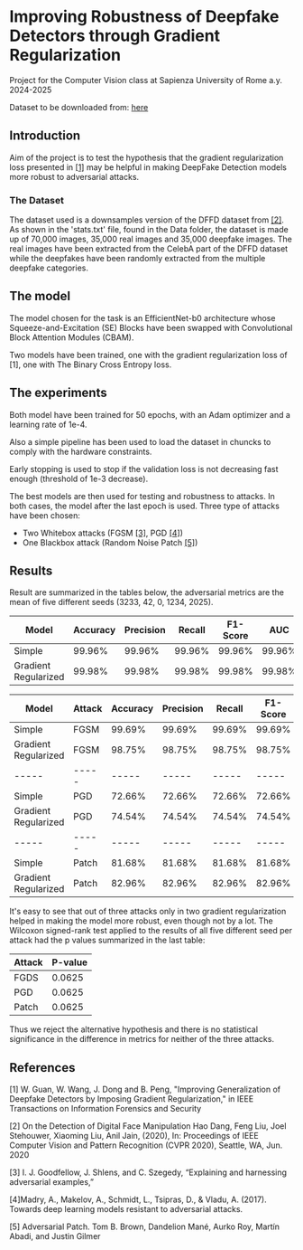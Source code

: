 # Improving Robustness of Deepfake Detectors through Gradient Regularization

Project for the Computer Vision class at Sapienza University of Rome a.y. 2024-2025

Dataset to be downloaded from: [here](https://drive.google.com/file/d/1fL5EsLsn_AZC3l3w_qRKqv-RGtn00ryd/view?usp=sharing)
## Introduction
Aim of the project is to test the hypothesis that the gradient regularization loss presented in [[1]](https://ieeexplore.ieee.org/document/10516609)
may be helpful in making DeepFake Detection models more robust to adversarial attacks. 

### The Dataset 

The dataset used is a downsamples version of the DFFD dataset from [[2]](https://arxiv.org/pdf/1910.01717). As shown in the 'stats.txt' file, found in the Data folder, the dataset is made up of 70,000 images, 35,000 real images and 35,000 deepfake images. The real images have been extracted from the CelebA part of the DFFD dataset while the deepfakes have been randomly extracted from the multiple deepfake categories. 

## The model

The model chosen for the task is an EfficientNet-b0 architecture whose Squeeze-and-Excitation (SE) Blocks have been swapped with Convolutional Block Attention Modules (CBAM).

Two models have been trained, one with the gradient regularization loss of [1], one with The Binary Cross Entropy loss.

## The experiments
Both model have been trained for 50 epochs, with an Adam optimizer and a learning rate of 1e-4.

Also a simple pipeline has been used to load the dataset in chuncks to comply with the hardware constraints. 

Early stopping is used to stop if the validation loss is not decreasing fast enough (threshold of 1e-3 decrease). 

The best models are then used for testing and robustness to attacks. In both cases, the model after the last epoch is used. Three type of attacks have been chosen:     
- Two Whitebox attacks (FGSM [[3]](https://arxiv.org/abs/1412.6572v3), PGD [[4]](https://arxiv.org/abs/1706.06083))
- One Blackbox attack (Random Noise Patch [[5]](https://arxiv.org/abs/1712.09665))

## Results

Result are summarized in the tables below, the adversarial metrics are the mean of five different seeds (3233, 42, 0, 1234, 2025).


|Model| Accuracy | Precision | Recall | F1-Score | AUC |
|-----|-----|-----|-----|-----|-----|
Simple | 99.96% | 99.96% | 99.96% | 99.96% | 99.96% | 99
Gradient Regularized | 99.98% | 99.98% | 99.98% | 99.98% | 99.98% |

|Model |Attack | Accuracy | Precision | Recall | F1-Score  | AUC  |
|-----|-----|-----|-----|-----|-----|-----|
Simple | FGSM | 99.69% | 99.69% | 99.69% | 99.69% | 99.69% |
Gradient Regularized | FGSM | 98.75% | 98.75% | 98.75% | 98.75% | 98.75% |
|-----|-----|-----|-----|-----|-----|-----|
Simple | PGD | 72.66% | 72.66% | 72.66% | 72.66% | 72.66% |
Gradient Regularized | PGD | 74.54% | 74.54% |74.54% |74.54% |74.54% |
|-----|-----|-----|-----|-----|-----|-----|
Simple | Patch | 81.68% | 81.68% | 81.68% | 81.68% | 81.68% |
Gradient Regularized | Patch | 82.96% | 82.96% | 82.96% | 82.96% | 82.96% |

It's easy to see that out of three attacks only in two gradient regularization helped in making the model more robust, even though not by a lot. The Wilcoxon signed-rank test applied to the results of all five different seed per attack had the p values summarized in the last table:

|Attack| P-value |
|-----|-----|
|FGDS| 0.0625 |
|PGD|0.0625 |
|Patch|0.0625 |

Thus we reject the alternative hypothesis and there is no statistical significance in the difference in metrics for neither of the three attacks.
## References

[1] W. Guan, W. Wang, J. Dong and B. Peng, "Improving Generalization of Deepfake Detectors by Imposing Gradient Regularization," in IEEE Transactions on Information Forensics and Security

[2] On the Detection of Digital Face Manipulation Hao Dang, Feng Liu, Joel Stehouwer, Xiaoming Liu, Anil
Jain, (2020), In: Proceedings of IEEE Computer Vision and Pattern Recognition (CVPR 2020), Seattle,
WA, Jun. 2020

[3] I. J. Goodfellow, J. Shlens, and C. Szegedy, “Explaining and harnessing adversarial examples,”

[4]Madry, A., Makelov, A., Schmidt, L., Tsipras, D., & Vladu, A. (2017). Towards deep learning models resistant to adversarial attacks.

[5] Adversarial Patch. Tom B. Brown, Dandelion Mané, Aurko Roy, Martín Abadi, and Justin Gilmer